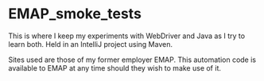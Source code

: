 EMAP_smoke_tests
================

This is where I keep my experiments with WebDriver and Java as I try to learn both.
Held in an IntelliJ project using Maven.

Sites used are those of my former employer EMAP.
This automation code is available to EMAP at any time should they wish to make use of it.
